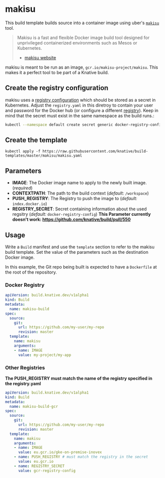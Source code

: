 # makisu

This build template builds source into a container image using uber's
[`makisu`](https://github.com/uber/makisu) tool.

>Makisu is a fast and flexible Docker image build tool designed for unprivileged
>containerized environments such as Mesos or Kubernetes.
> - [makisu website](https://github.com/uber/makisu)

makisu is meant to be run as an image, `gcr.io/makisu-project/makisu`. This
makes it a perfect tool to be part of a Knative build.

## Create the registry configuration

makisu uses a [registry configuration](https://github.com/uber/makisu/blob/master/docs/REGISTRY.md) which should be stored as a secret in Kubernetes. Adjust the `registry.yaml` in this diretroy to contain your user and password for the Docker hub (or configure a different [registry](https://github.com/uber/makisu/blob/master/docs/REGISTRY.md#examples)). Keep in mind that the secret must exist in the same namespace as the build runs.:

```bash
kubectl --namespace default create secret generic docker-registry-config --from-file=./registry.yaml
```

## Create the template

```
kubectl apply -f https://raw.githubusercontent.com/knative/build-templates/master/makisu/makisu.yaml
```

## Parameters

* **IMAGE**: The Docker image name to apply to the newly built image.
  (_required_)
* **CONTEXTPATH**: The path to the build context (_default:_
  `/workspace`)
* **PUSH_REGISTRY**: The Registry to push the image to (_default:_
  `index.docker.io`)
* **REGISTRY_SECRET**: Secret containing information about the used regsitry (_default:_
  `docker-registry-config`) **This Parameter currently doesn't work: https://github.com/knative/build/pull/550**

## Usage

Write a `Build` manifest and use the `template` section to refer to the makisu
build template. Set the value of the parameters such as the destination Docker
image.

In this example, the Git repo being built is expected to have a `Dockerfile` at
the root of the repository.

### Docker Registry

```yaml
apiVersion: build.knative.dev/v1alpha1
kind: Build
metadata:
  name: makisu-build
spec:
  source:
    git:
      url: https://github.com/my-user/my-repo
      revision: master
  template:
    name: makisu
    arguments:
    - name: IMAGE
      value: my-project/my-app
```

### Other Registries

**The PUSH_REGISTRY must match the name of the registry specified in the registry.yaml**

```yaml
apiVersion: build.knative.dev/v1alpha1
kind: Build
metadata:
  name: makisu-build-gcr
spec:
  source:
    git:
      url: https://github.com/my-user/my-repo
      revision: master
  template:
    name: makisu
    arguments:
    - name: IMAGE
      value: eu.gcr.io/gke-on-premise-inovex
    - name: PUSH_REGISTRY # must match the registry in the secret
      value: eu.gcr.io
    - name: REGISTRY_SECRET
      value: gcr-registry-config
```
